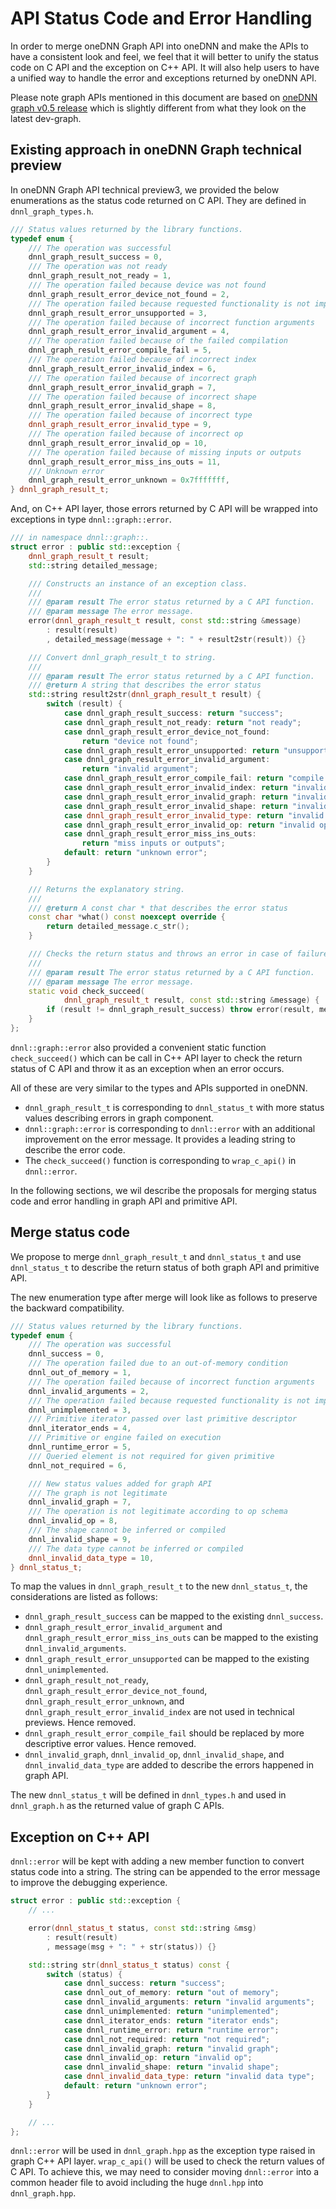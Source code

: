 # API Status Code and Error Handling

In order to merge oneDNN Graph API into oneDNN and make the APIs to have a
consistent look and feel, we feel that it will better to unify the status code
on C API and the exception on C++ API. It will also help users to have a unified
way to handle the error and exceptions returned by oneDNN API.

Please note graph APIs mentioned in this document are based on [oneDNN graph
v0.5 release](https://github.com/uxlfoundation/oneDNN/releases/tag/graph-v0.5)
which is slightly different from what they look on the latest dev-graph.

## Existing approach in oneDNN Graph technical preview

In oneDNN Graph API technical preview3, we provided the below enumerations as
the status code returned on C API. They are defined in `dnnl_graph_types.h`.

```cpp
/// Status values returned by the library functions.
typedef enum {
    /// The operation was successful
    dnnl_graph_result_success = 0,
    /// The operation was not ready
    dnnl_graph_result_not_ready = 1,
    /// The operation failed because device was not found
    dnnl_graph_result_error_device_not_found = 2,
    /// The operation failed because requested functionality is not implemented.
    dnnl_graph_result_error_unsupported = 3,
    /// The operation failed because of incorrect function arguments
    dnnl_graph_result_error_invalid_argument = 4,
    /// The operation failed because of the failed compilation
    dnnl_graph_result_error_compile_fail = 5,
    /// The operation failed because of incorrect index
    dnnl_graph_result_error_invalid_index = 6,
    /// The operation failed because of incorrect graph
    dnnl_graph_result_error_invalid_graph = 7,
    /// The operation failed because of incorrect shape
    dnnl_graph_result_error_invalid_shape = 8,
    /// The operation failed because of incorrect type
    dnnl_graph_result_error_invalid_type = 9,
    /// The operation failed because of incorrect op
    dnnl_graph_result_error_invalid_op = 10,
    /// The operation failed because of missing inputs or outputs
    dnnl_graph_result_error_miss_ins_outs = 11,
    /// Unknown error
    dnnl_graph_result_error_unknown = 0x7fffffff,
} dnnl_graph_result_t;
```

And, on C++ API layer, those errors returned by C API will be wrapped into
exceptions in type `dnnl::graph::error`.

```cpp
/// in namespace dnnl::graph::.
struct error : public std::exception {
    dnnl_graph_result_t result;
    std::string detailed_message;

    /// Constructs an instance of an exception class.
    ///
    /// @param result The error status returned by a C API function.
    /// @param message The error message.
    error(dnnl_graph_result_t result, const std::string &message)
        : result(result)
        , detailed_message(message + ": " + result2str(result)) {}

    /// Convert dnnl_graph_result_t to string.
    ///
    /// @param result The error status returned by a C API function.
    /// @return A string that describes the error status
    std::string result2str(dnnl_graph_result_t result) {
        switch (result) {
            case dnnl_graph_result_success: return "success";
            case dnnl_graph_result_not_ready: return "not ready";
            case dnnl_graph_result_error_device_not_found:
                return "device not found";
            case dnnl_graph_result_error_unsupported: return "unsupported";
            case dnnl_graph_result_error_invalid_argument:
                return "invalid argument";
            case dnnl_graph_result_error_compile_fail: return "compile fail";
            case dnnl_graph_result_error_invalid_index: return "invalid index";
            case dnnl_graph_result_error_invalid_graph: return "invalid graph";
            case dnnl_graph_result_error_invalid_shape: return "invalid shape";
            case dnnl_graph_result_error_invalid_type: return "invalid type";
            case dnnl_graph_result_error_invalid_op: return "invalid op";
            case dnnl_graph_result_error_miss_ins_outs:
                return "miss inputs or outputs";
            default: return "unknown error";
        }
    }

    /// Returns the explanatory string.
    ///
    /// @return A const char * that describes the error status
    const char *what() const noexcept override {
        return detailed_message.c_str();
    }

    /// Checks the return status and throws an error in case of failure.
    ///
    /// @param result The error status returned by a C API function.
    /// @param message The error message.
    static void check_succeed(
            dnnl_graph_result_t result, const std::string &message) {
        if (result != dnnl_graph_result_success) throw error(result, message);
    }
};
```

`dnnl::graph::error` also provided a convenient static function
`check_succeed()` which can be call in C++ API layer to check the return status
of C API and throw it as an exception when an error occurs.

All of these are very similar to the types and APIs supported in oneDNN.

- `dnnl_graph_result_t` is corresponding to `dnnl_status_t` with more status
  values describing errors in graph component.
- `dnnl::graph::error` is corresponding to `dnnl::error` with an additional
  improvement on the error message. It provides a leading string to describe the
  error code.
- The `check_succeed()` function is corresponding to `wrap_c_api()` in
  `dnnl::error`.

In the following sections, we wil describe the proposals for merging status code
and error handling in graph API and primitive API.

## Merge status code

We propose to merge `dnnl_graph_result_t` and `dnnl_status_t` and use
`dnnl_status_t` to describe the return status of both graph API and primitive
API.

The new enumeration type after merge will look like as follows to preserve the
backward compatibility.

```cpp
/// Status values returned by the library functions.
typedef enum {
    /// The operation was successful
    dnnl_success = 0,
    /// The operation failed due to an out-of-memory condition
    dnnl_out_of_memory = 1,
    /// The operation failed because of incorrect function arguments
    dnnl_invalid_arguments = 2,
    /// The operation failed because requested functionality is not implemented
    dnnl_unimplemented = 3,
    /// Primitive iterator passed over last primitive descriptor
    dnnl_iterator_ends = 4,
    /// Primitive or engine failed on execution
    dnnl_runtime_error = 5,
    /// Queried element is not required for given primitive
    dnnl_not_required = 6,

    /// New status values added for graph API
    /// The graph is not legitimate
    dnnl_invalid_graph = 7,
    /// The operation is not legitimate according to op schema
    dnnl_invalid_op = 8,
    /// The shape cannot be inferred or compiled
    dnnl_invalid_shape = 9,
    /// The data type cannot be inferred or compiled
    dnnl_invalid_data_type = 10,
} dnnl_status_t;
```

To map the values in `dnnl_graph_result_t` to the new `dnnl_status_t`, the
considerations are listed as follows:

- `dnnl_graph_result_success` can be mapped to the existing `dnnl_success`.
- `dnnl_graph_result_error_invalid_argument` and
  `dnnl_graph_result_error_miss_ins_outs` can be mapped to the existing
  `dnnl_invalid_arguments`.
- `dnnl_graph_result_error_unsupported` can be mapped to the existing
  `dnnl_unimplemented`.
- `dnnl_graph_result_not_ready`, `dnnl_graph_result_error_device_not_found`,
  `dnnl_graph_result_error_unknown`, and `dnnl_graph_result_error_invalid_index`
  are not used in technical previews. Hence removed.
- `dnnl_graph_result_error_compile_fail` should be replaced by more descriptive
  error values. Hence removed.
- `dnnl_invalid_graph`, `dnnl_invalid_op`, `dnnl_invalid_shape`, and
  `dnnl_invalid_data_type` are added to describe the errors happened in graph API.

The new `dnnl_status_t` will be defined in `dnnl_types.h` and used in
`dnnl_graph.h` as the returned value of graph C APIs.

## Exception on C++ API

`dnnl::error` will be kept with adding a new member function to convert status
code into a string. The string can be appended to the error message to improve
the debugging experience.

```cpp
struct error : public std::exception {
    // ...

    error(dnnl_status_t status, const std::string &msg)
        : result(result)
        , message(msg + ": " + str(status)) {}

    std::string str(dnnl_status_t status) const {
        switch (status) {
            case dnnl_success: return "success";
            case dnnl_out_of_memory: return "out of memory";
            case dnnl_invalid_arguments: return "invalid arguments";
            case dnnl_unimplemented: return "unimplemented";
            case dnnl_iterator_ends: return "iterator ends";
            case dnnl_runtime_error: return "runtime error";
            case dnnl_not_required: return "not required";
            case dnnl_invalid_graph: return "invalid graph";
            case dnnl_invalid_op: return "invalid op";
            case dnnl_invalid_shape: return "invalid shape";
            case dnnl_invalid_data_type: return "invalid data type";
            default: return "unknown error";
        }
    }

    // ...
};
```

`dnnl::error` will be used in `dnnl_graph.hpp` as the exception type raised in
graph C++ API layer. `wrap_c_api()` will be used to check the return values of C
API. To achieve this, we may need to consider moving `dnnl::error` into a common
header file to avoid including the huge `dnnl.hpp` into `dnnl_graph.hpp`.
